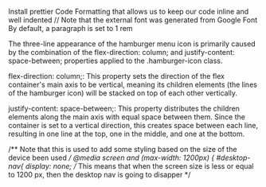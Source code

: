 Install prettier Code Formatting that allows us to keep our code inline and well indented
// Note that the external font was generated from Google Font
By default, a paragraph is set to 1 rem

The three-line appearance of the hamburger menu icon is primarily caused by the combination of the flex-direction: column; and justify-content: space-between; properties applied to the .hamburger-icon class.

flex-direction: column;: This property sets the direction of the flex container's main axis to be vertical, meaning its children elements (the lines of the hamburger icon) will be stacked on top of each other vertically.

justify-content: space-between;: This property distributes the children elements along the main axis with equal space between them. Since the container is set to a vertical direction, this creates space between each line, resulting in one line at the top, one in the middle, and one at the bottom.


/** Note that this is used to add some styling based on the size of the device been used */
@media screen and (max-width: 1200px) {
    #desktop-nav{
        display: none; /* This means that when the screen size is less or equal to 1200 px, then the desktop nav is going to disapper */